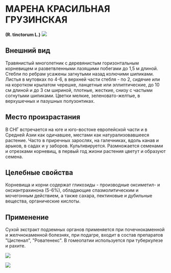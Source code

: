 # МАРЕНА КРАСИЛЬНАЯ ГРУЗИНСКАЯ
**(R. tinctorum L.)**
![](Марена%20красильная%20грузинская1.jpg)

## Внешний вид
Травянистый многолетник с деревянистым горизонтальным корневищем и разветвленными лазящими побегами до 1,5 м длиной. Стебли по ребрам усажены загнутыми назад колючими шипиками. Листья в мутовках по 4-6, в верхней части стебля - по 2, сидячие или на коротком крылатом черешке, ланцетные или эллиптические, до 10 см длиной и до 3 см шириной, плотные, жесткие, снизу с частыми согнутыми шипиками. Цветки мелкие, зеленовато-желтые, в верхушечных и пазушных полузонтиках.

## Место произрастания
В СНГ встречается на юге и юго-востоке европейской части и в Средней Азии как одичавшее, местами как натурализовавшееся растение. Часто в приречных зарослях, на галечниках, вдоль канав и арыков, в садах и у заборов. Культивируется. Размножается семенами и отрезками корневищ, в первый год жизни растения цветут и образуют семена.      

## Целебные свойства
Корневища и корни содержат гликозиды - производные оксиметил- и оксиантрахинона (5-6%), обладающие спазмолитическим и мочегонным действием, а также сахара, пектиновые и дубильные вещества, органические кислоты.

## Применение
Сухой экстракт подземных органов применяется при почечнокаменной и желчнокаменной болезнях, при подагре, входит в состав препаратов "Цистенал", "Роватенекс". В гомеопатии используется при туберкулезе и рахите.

![](Марена%20красильная%20грузинская.jpg)

![](marena3.jpg) 